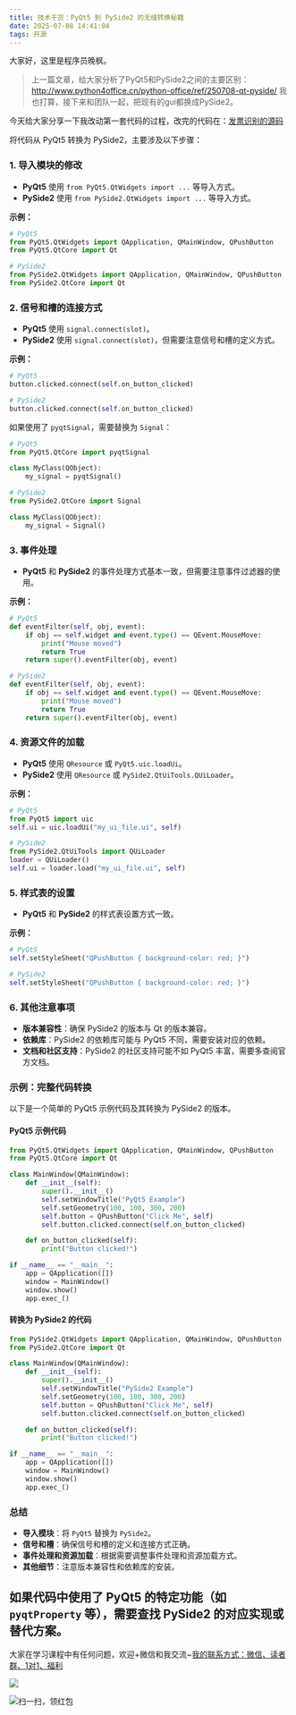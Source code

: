 ```yaml
---
title: 技术干货：PyQt5 到 PySide2 的无缝转换秘籍
date: 2025-07-08 14:41:04
tags: 开源
---
```


大家好，这里是程序员晚枫。

> 上一篇文章，给大家分析了PyQt5和PySide2之间的主要区别：http://www.python4office.cn/python-office/ref/250708-qt-pyside/
> 我也打算，接下来和团队一起，把现有的gui都换成PySide2。

今天给大家分享一下我改动第一套代码的过程，改完的代码在：[发票识别的源码](https://gitcode.com/python4office/poui/blob/develop/poocr_gui/exe.py)

将代码从 PyQt5 转换为 PySide2，主要涉及以下步骤：

### 1. **导入模块的修改**
   - **PyQt5** 使用 `from PyQt5.QtWidgets import ...` 等导入方式。
   - **PySide2** 使用 `from PySide2.QtWidgets import ...` 等导入方式。

   **示例：**
   ```python
   # PyQt5
   from PyQt5.QtWidgets import QApplication, QMainWindow, QPushButton
   from PyQt5.QtCore import Qt

   # PySide2
   from PySide2.QtWidgets import QApplication, QMainWindow, QPushButton
   from PySide2.QtCore import Qt
   ```

### 2. **信号和槽的连接方式**
   - **PyQt5** 使用 `signal.connect(slot)`。
   - **PySide2** 使用 `signal.connect(slot)`，但需要注意信号和槽的定义方式。

   **示例：**
   ```python
   # PyQt5
   button.clicked.connect(self.on_button_clicked)

   # PySide2
   button.clicked.connect(self.on_button_clicked)
   ```

   如果使用了 `pyqtSignal`，需要替换为 `Signal`：
   ```python
   # PyQt5
   from PyQt5.QtCore import pyqtSignal

   class MyClass(QObject):
       my_signal = pyqtSignal()

   # PySide2
   from PySide2.QtCore import Signal

   class MyClass(QObject):
       my_signal = Signal()
   ```

### 3. **事件处理**
   - **PyQt5** 和 **PySide2** 的事件处理方式基本一致，但需要注意事件过滤器的使用。

   **示例：**
   ```python
   # PyQt5
   def eventFilter(self, obj, event):
       if obj == self.widget and event.type() == QEvent.MouseMove:
           print("Mouse moved")
           return True
       return super().eventFilter(obj, event)

   # PySide2
   def eventFilter(self, obj, event):
       if obj == self.widget and event.type() == QEvent.MouseMove:
           print("Mouse moved")
           return True
       return super().eventFilter(obj, event)
   ```

### 4. **资源文件的加载**
   - **PyQt5** 使用 `QResource` 或 `PyQt5.uic.loadUi`。
   - **PySide2** 使用 `QResource` 或 `PySide2.QtUiTools.QUiLoader`。

   **示例：**
   ```python
   # PyQt5
   from PyQt5 import uic
   self.ui = uic.loadUi("my_ui_file.ui", self)

   # PySide2
   from PySide2.QtUiTools import QUiLoader
   loader = QUiLoader()
   self.ui = loader.load("my_ui_file.ui", self)
   ```

### 5. **样式表的设置**
   - **PyQt5** 和 **PySide2** 的样式表设置方式一致。

   **示例：**
   ```python
   # PyQt5
   self.setStyleSheet("QPushButton { background-color: red; }")

   # PySide2
   self.setStyleSheet("QPushButton { background-color: red; }")
   ```

### 6. **其他注意事项**
   - **版本兼容性**：确保 PySide2 的版本与 Qt 的版本兼容。
   - **依赖库**：PySide2 的依赖库可能与 PyQt5 不同，需要安装对应的依赖。
   - **文档和社区支持**：PySide2 的社区支持可能不如 PyQt5 丰富，需要多查阅官方文档。

### 示例：完整代码转换
以下是一个简单的 PyQt5 示例代码及其转换为 PySide2 的版本。

#### PyQt5 示例代码
```python
from PyQt5.QtWidgets import QApplication, QMainWindow, QPushButton
from PyQt5.QtCore import Qt

class MainWindow(QMainWindow):
    def __init__(self):
        super().__init__()
        self.setWindowTitle("PyQt5 Example")
        self.setGeometry(100, 100, 300, 200)
        self.button = QPushButton("Click Me", self)
        self.button.clicked.connect(self.on_button_clicked)

    def on_button_clicked(self):
        print("Button clicked!")

if __name__ == "__main__":
    app = QApplication([])
    window = MainWindow()
    window.show()
    app.exec_()
```

#### 转换为 PySide2 的代码
```python
from PySide2.QtWidgets import QApplication, QMainWindow, QPushButton
from PySide2.QtCore import Qt

class MainWindow(QMainWindow):
    def __init__(self):
        super().__init__()
        self.setWindowTitle("PySide2 Example")
        self.setGeometry(100, 100, 300, 200)
        self.button = QPushButton("Click Me", self)
        self.button.clicked.connect(self.on_button_clicked)

    def on_button_clicked(self):
        print("Button clicked!")

if __name__ == "__main__":
    app = QApplication([])
    window = MainWindow()
    window.show()
    app.exec_()
```

### 总结
- **导入模块**：将 `PyQt5` 替换为 `PySide2`。
- **信号和槽**：确保信号和槽的定义和连接方式正确。
- **事件处理和资源加载**：根据需要调整事件处理和资源加载方式。
- **其他细节**：注意版本兼容性和依赖库的安装。

如果代码中使用了 PyQt5 的特定功能（如 `pyqtProperty` 等），需要查找 PySide2 的对应实现或替代方案。
----

大家在学习课程中有任何问题，欢迎+微信和我交流~[我的联系方式：微信、读者群、1对1、福利](http://www.python4office.cn/wechat-qrcode/)

![](https://cos.python-office.com/ads/gzh/sub-py.jpg)

![扫一扫，领红包](https://raw.gitcode.com/user-images/assets/5027920/84b09492-5f26-4c39-8e30-f056839d1993/6152d8017a3595256e51cbd9e08e148b.png '6152d8017a3595256e51cbd9e08e148b.png')

